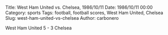 Title: West Ham United vs. Chelsea, 1986/10/11
Date: 1986/10/11 00:00
Category: sports
Tags: football, football scores, West Ham United, Chelsea
Slug: west-ham-united-vs-chelsea
Author: carbonero


West Ham United 5 - 3 Chelsea

